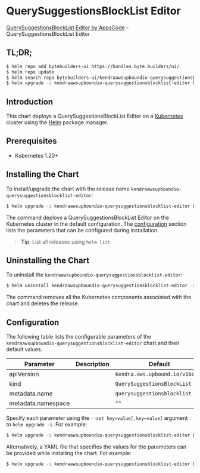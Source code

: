 # QuerySuggestionsBlockList Editor

[QuerySuggestionsBlockList Editor by AppsCode](https://byte.builders) - QuerySuggestionsBlockList Editor

## TL;DR;

```bash
$ helm repo add bytebuilders-ui https://bundles.byte.builders/ui/
$ helm repo update
$ helm search repo bytebuilders-ui/kendraawsupboundio-querysuggestionsblocklist-editor --version=v0.4.18
$ helm upgrade -i kendraawsupboundio-querysuggestionsblocklist-editor bytebuilders-ui/kendraawsupboundio-querysuggestionsblocklist-editor -n default --create-namespace --version=v0.4.18
```

## Introduction

This chart deploys a QuerySuggestionsBlockList Editor on a [Kubernetes](http://kubernetes.io) cluster using the [Helm](https://helm.sh) package manager.

## Prerequisites

- Kubernetes 1.20+

## Installing the Chart

To install/upgrade the chart with the release name `kendraawsupboundio-querysuggestionsblocklist-editor`:

```bash
$ helm upgrade -i kendraawsupboundio-querysuggestionsblocklist-editor bytebuilders-ui/kendraawsupboundio-querysuggestionsblocklist-editor -n default --create-namespace --version=v0.4.18
```

The command deploys a QuerySuggestionsBlockList Editor on the Kubernetes cluster in the default configuration. The [configuration](#configuration) section lists the parameters that can be configured during installation.

> **Tip**: List all releases using `helm list`

## Uninstalling the Chart

To uninstall the `kendraawsupboundio-querysuggestionsblocklist-editor`:

```bash
$ helm uninstall kendraawsupboundio-querysuggestionsblocklist-editor -n default
```

The command removes all the Kubernetes components associated with the chart and deletes the release.

## Configuration

The following table lists the configurable parameters of the `kendraawsupboundio-querysuggestionsblocklist-editor` chart and their default values.

|     Parameter      | Description |                  Default                   |
|--------------------|-------------|--------------------------------------------|
| apiVersion         |             | <code>kendra.aws.upbound.io/v1beta1</code> |
| kind               |             | <code>QuerySuggestionsBlockList</code>     |
| metadata.name      |             | <code>querysuggestionsblocklist</code>     |
| metadata.namespace |             | <code>""</code>                            |


Specify each parameter using the `--set key=value[,key=value]` argument to `helm upgrade -i`. For example:

```bash
$ helm upgrade -i kendraawsupboundio-querysuggestionsblocklist-editor bytebuilders-ui/kendraawsupboundio-querysuggestionsblocklist-editor -n default --create-namespace --version=v0.4.18 --set apiVersion=kendra.aws.upbound.io/v1beta1
```

Alternatively, a YAML file that specifies the values for the parameters can be provided while
installing the chart. For example:

```bash
$ helm upgrade -i kendraawsupboundio-querysuggestionsblocklist-editor bytebuilders-ui/kendraawsupboundio-querysuggestionsblocklist-editor -n default --create-namespace --version=v0.4.18 --values values.yaml
```
